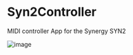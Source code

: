 # Syn2Controller
MIDI controller App for the Synergy SYN2

![image](https://user-images.githubusercontent.com/29800/205586222-8900afab-04bd-4f65-b260-a54f12a179ef.png)
